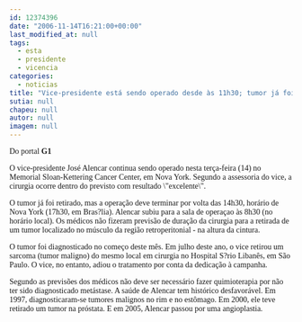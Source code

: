 ```yaml
---
id: 12374396
date: "2006-11-14T16:21:00+00:00"
last_modified_at: null
tags:
  - esta
  - presidente
  - vicencia
categories:
  - noticias
title: "Vice-presidente está sendo operado desde às 11h30; tumor já foi retirado"
sutia: null
chapeu: null
autor: null
imagem: null
---
```

<p><P><FONT face=Verdana>Do portal <STRONG>G1</STRONG></FONT></P></p>
<p><P><FONT face=Verdana>O vice-presidente José Alencar continua sendo operado nesta terça-feira (14) no Memorial Sloan-Kettering Cancer Center, em Nova York. Segundo a assessoria do vice, a cirurgia ocorre dentro do previsto com resultado \"excelente\".</FONT></P></p>
<p><P><FONT face=Verdana>O tumor já foi retirado, mas a operação deve terminar por volta das 14h30, horário de Nova York (17h30, em Bras?lia). Alencar subiu para a sala de operaçao às 8h30 (no horário local). Os médicos não fizeram previsão de duração da cirurgia para a retirada de um tumor localizado no músculo da região retroperitonial - na altura da cintura.</FONT></P></p>
<p><P><FONT face=Verdana>O tumor foi diagnosticado no começo deste mês. Em julho deste ano, o vice retirou um sarcoma (tumor maligno) do mesmo local em cirurgia no Hospital S?rio Libanês, em São Paulo. O vice, no entanto, adiou o tratamento por conta da dedicação à campanha. </FONT></P></p>
<p><P><FONT face=Verdana>Segundo as previsões dos médicos não deve ser necessário fazer quimioterapia por não ter sido diagnosticado metástase. A saúde de Alencar tem histórico desfavorável. Em 1997, diagnosticaram-se tumores malignos no rim e no estômago. Em 2000, ele teve retirado um tumor na próstata. E em 2005, Alencar passou por uma angioplastia.</FONT></P> </p>
